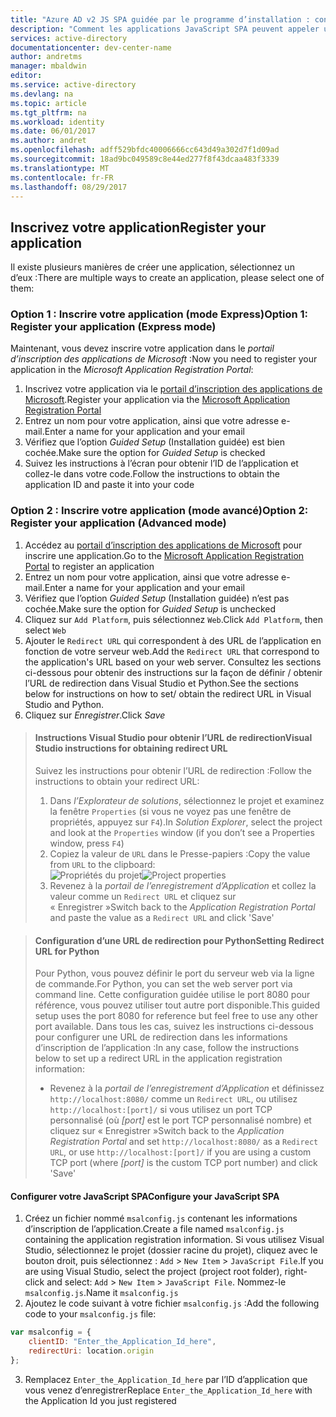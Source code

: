 ```yaml
---
title: "Azure AD v2 JS SPA guidée par le programme d’installation : configuration | Documents Microsoft"
description: "Comment les applications JavaScript SPA peuvent appeler une API qui nécessite des jetons d’accès à partir d’un point de terminaison Azure Active Directory v2"
services: active-directory
documentationcenter: dev-center-name
author: andretms
manager: mbaldwin
editor: 
ms.service: active-directory
ms.devlang: na
ms.topic: article
ms.tgt_pltfrm: na
ms.workload: identity
ms.date: 06/01/2017
ms.author: andret
ms.openlocfilehash: adff529bfdc40006666cc643d49a302d7f1d09ad
ms.sourcegitcommit: 18ad9bc049589c8e44ed277f8f43dcaa483f3339
ms.translationtype: MT
ms.contentlocale: fr-FR
ms.lasthandoff: 08/29/2017
---
```

## <a name="register-your-application"></a><span data-ttu-id="62cf0-103">Inscrivez votre application</span><span class="sxs-lookup"><span data-stu-id="62cf0-103">Register your application</span></span>

<span data-ttu-id="62cf0-104">Il existe plusieurs manières de créer une application, sélectionnez un d’eux :</span><span class="sxs-lookup"><span data-stu-id="62cf0-104">There are multiple ways to create an application, please select one of them:</span></span>

### <a name="option-1-register-your-application-express-mode"></a><span data-ttu-id="62cf0-105">Option 1 : Inscrire votre application (mode Express)</span><span class="sxs-lookup"><span data-stu-id="62cf0-105">Option 1: Register your application (Express mode)</span></span>
<span data-ttu-id="62cf0-106">Maintenant, vous devez inscrire votre application dans le *portail d’inscription des applications de Microsoft* :</span><span class="sxs-lookup"><span data-stu-id="62cf0-106">Now you need to register your application in the *Microsoft Application Registration Portal*:</span></span>

1.  <span data-ttu-id="62cf0-107">Inscrivez votre application via le [portail d’inscription des applications de Microsoft](https://apps.dev.microsoft.com/portal/register-app?appType=singlePageApp&appTech=javascriptSpa&step=configure).</span><span class="sxs-lookup"><span data-stu-id="62cf0-107">Register your application via the [Microsoft Application Registration Portal](https://apps.dev.microsoft.com/portal/register-app?appType=singlePageApp&appTech=javascriptSpa&step=configure)</span></span>
2.  <span data-ttu-id="62cf0-108">Entrez un nom pour votre application, ainsi que votre adresse e-mail.</span><span class="sxs-lookup"><span data-stu-id="62cf0-108">Enter a name for your application and your email</span></span>
3.  <span data-ttu-id="62cf0-109">Vérifiez que l’option *Guided Setup* (Installation guidée) est bien cochée.</span><span class="sxs-lookup"><span data-stu-id="62cf0-109">Make sure the option for *Guided Setup* is checked</span></span>
4.  <span data-ttu-id="62cf0-110">Suivez les instructions à l’écran pour obtenir l’ID de l’application et collez-le dans votre code.</span><span class="sxs-lookup"><span data-stu-id="62cf0-110">Follow the instructions to obtain the application ID and paste it into your code</span></span>

### <a name="option-2-register-your-application-advanced-mode"></a><span data-ttu-id="62cf0-111">Option 2 : Inscrire votre application (mode avancé)</span><span class="sxs-lookup"><span data-stu-id="62cf0-111">Option 2: Register your application (Advanced mode)</span></span>

1. <span data-ttu-id="62cf0-112">Accédez au [portail d’inscription des applications de Microsoft](https://apps.dev.microsoft.com/portal/register-app) pour inscrire une application.</span><span class="sxs-lookup"><span data-stu-id="62cf0-112">Go to the [Microsoft Application Registration Portal](https://apps.dev.microsoft.com/portal/register-app) to register an application</span></span>
2. <span data-ttu-id="62cf0-113">Entrez un nom pour votre application, ainsi que votre adresse e-mail.</span><span class="sxs-lookup"><span data-stu-id="62cf0-113">Enter a name for your application and your email</span></span> 
3. <span data-ttu-id="62cf0-114">Vérifiez que l’option *Guided Setup* (Installation guidée) n’est pas cochée.</span><span class="sxs-lookup"><span data-stu-id="62cf0-114">Make sure the option for *Guided Setup* is unchecked</span></span>
4.  <span data-ttu-id="62cf0-115">Cliquez sur `Add Platform`, puis sélectionnez `Web`.</span><span class="sxs-lookup"><span data-stu-id="62cf0-115">Click `Add Platform`, then select `Web`</span></span>
5. <span data-ttu-id="62cf0-116">Ajouter le `Redirect URL` qui correspondent à des URL de l’application en fonction de votre serveur web.</span><span class="sxs-lookup"><span data-stu-id="62cf0-116">Add the `Redirect URL` that correspond to the application's URL based on your web server.</span></span> <span data-ttu-id="62cf0-117">Consultez les sections ci-dessous pour obtenir des instructions sur la façon de définir / obtenir l’URL de redirection dans Visual Studio et Python.</span><span class="sxs-lookup"><span data-stu-id="62cf0-117">See the sections below for instructions on how to set/ obtain the redirect URL in Visual Studio and Python.</span></span>
6. <span data-ttu-id="62cf0-118">Cliquez sur *Enregistrer*.</span><span class="sxs-lookup"><span data-stu-id="62cf0-118">Click *Save*</span></span>

> #### <a name="visual-studio-instructions-for-obtaining-redirect-url"></a><span data-ttu-id="62cf0-119">Instructions Visual Studio pour obtenir l’URL de redirection</span><span class="sxs-lookup"><span data-stu-id="62cf0-119">Visual Studio instructions for obtaining redirect URL</span></span>
> <span data-ttu-id="62cf0-120">Suivez les instructions pour obtenir l’URL de redirection :</span><span class="sxs-lookup"><span data-stu-id="62cf0-120">Follow the instructions to obtain your redirect URL:</span></span>
> 1.    <span data-ttu-id="62cf0-121">Dans *l’Explorateur de solutions*, sélectionnez le projet et examinez la fenêtre `Properties` (si vous ne voyez pas une fenêtre de propriétés, appuyez sur `F4`).</span><span class="sxs-lookup"><span data-stu-id="62cf0-121">In *Solution Explorer*, select the project and look at the `Properties` window (if you don’t see a Properties window, press `F4`)</span></span>
> 2.    <span data-ttu-id="62cf0-122">Copiez la valeur de `URL` dans le Presse-papiers :</span><span class="sxs-lookup"><span data-stu-id="62cf0-122">Copy the value from `URL` to the clipboard:</span></span><br/> <span data-ttu-id="62cf0-123">![Propriétés du projet](media/active-directory-singlepageapp-javascriptspa-configure/vs-project-properties-screenshot.png)</span><span class="sxs-lookup"><span data-stu-id="62cf0-123">![Project properties](media/active-directory-singlepageapp-javascriptspa-configure/vs-project-properties-screenshot.png)</span></span><br />
> 3.    <span data-ttu-id="62cf0-124">Revenez à la *portail de l’enregistrement d’Application* et collez la valeur comme un `Redirect URL` et cliquez sur « Enregistrer »</span><span class="sxs-lookup"><span data-stu-id="62cf0-124">Switch back to the *Application Registration Portal* and paste the value as a `Redirect URL` and click 'Save'</span></span>

<p/>

> #### <a name="setting-redirect-url-for-python"></a><span data-ttu-id="62cf0-125">Configuration d’une URL de redirection pour Python</span><span class="sxs-lookup"><span data-stu-id="62cf0-125">Setting Redirect URL for Python</span></span>
> <span data-ttu-id="62cf0-126">Pour Python, vous pouvez définir le port du serveur web via la ligne de commande.</span><span class="sxs-lookup"><span data-stu-id="62cf0-126">For Python, you can set the web server port via command line.</span></span> <span data-ttu-id="62cf0-127">Cette configuration guidée utilise le port 8080 pour référence, vous pouvez utiliser tout autre port disponible.</span><span class="sxs-lookup"><span data-stu-id="62cf0-127">This guided setup uses the port 8080 for reference but feel free to use any other port available.</span></span> <span data-ttu-id="62cf0-128">Dans tous les cas, suivez les instructions ci-dessous pour configurer une URL de redirection dans les informations d’inscription de l’application :</span><span class="sxs-lookup"><span data-stu-id="62cf0-128">In any case, follow the instructions below to set up a redirect URL in the application registration information:</span></span><br/>
> - <span data-ttu-id="62cf0-129">Revenez à la *portail de l’enregistrement d’Application* et définissez `http://localhost:8080/` comme un `Redirect URL`, ou utilisez `http://localhost:[port]/` si vous utilisez un port TCP personnalisé (où *[port]* est le port TCP personnalisé nombre) et cliquez sur « Enregistrer »</span><span class="sxs-lookup"><span data-stu-id="62cf0-129">Switch back to the *Application Registration Portal* and set `http://localhost:8080/` as a `Redirect URL`, or use `http://localhost:[port]/` if you are using a custom TCP port (where *[port]* is the custom TCP port number) and click 'Save'</span></span>


#### <a name="configure-your-javascript-spa"></a><span data-ttu-id="62cf0-130">Configurer votre JavaScript SPA</span><span class="sxs-lookup"><span data-stu-id="62cf0-130">Configure your JavaScript SPA</span></span>

1.  <span data-ttu-id="62cf0-131">Créez un fichier nommé `msalconfig.js` contenant les informations d’inscription de l’application.</span><span class="sxs-lookup"><span data-stu-id="62cf0-131">Create a file named `msalconfig.js` containing the application registration information.</span></span> <span data-ttu-id="62cf0-132">Si vous utilisez Visual Studio, sélectionnez le projet (dossier racine du projet), cliquez avec le bouton droit, puis sélectionnez : `Add` > `New Item` > `JavaScript File`.</span><span class="sxs-lookup"><span data-stu-id="62cf0-132">If you are using Visual Studio, select the project (project root folder), right-click and select: `Add` > `New Item` > `JavaScript File`.</span></span> <span data-ttu-id="62cf0-133">Nommez-le `msalconfig.js`.</span><span class="sxs-lookup"><span data-stu-id="62cf0-133">Name it `msalconfig.js`</span></span>
2.  <span data-ttu-id="62cf0-134">Ajoutez le code suivant à votre fichier `msalconfig.js` :</span><span class="sxs-lookup"><span data-stu-id="62cf0-134">Add the following code to your `msalconfig.js` file:</span></span>

```javascript
var msalconfig = {
    clientID: "Enter_the_Application_Id_here",
    redirectUri: location.origin
};
```
<ol start="3">
<li>
<span data-ttu-id="62cf0-135">Remplacez <code>Enter_the_Application_Id_here</code> par l’ID d’application que vous venez d’enregistrer</span><span class="sxs-lookup"><span data-stu-id="62cf0-135">Replace <code>Enter_the_Application_Id_here</code> with the Application Id you just registered</span></span>
</li>
</ol>
